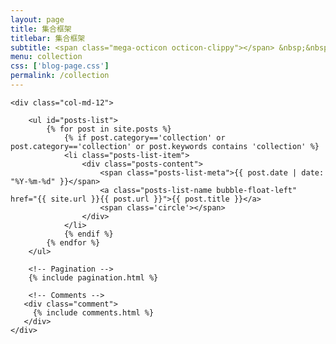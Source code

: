 ```yaml
---
layout: page
title: 集合框架
titlebar: 集合框架
subtitle: <span class="mega-octicon octicon-clippy"></span> &nbsp;&nbsp; 集合框架是一个类库的集合，包含实现集合的接口。接口是集合的抽象数据类型，提供对集合中所表示的内容进行单独操作的可能。
menu: collection
css: ['blog-page.css']
permalink: /collection
---
```


<div class="row">

    <div class="col-md-12">
    
        <ul id="posts-list">
            {% for post in site.posts %}
                {% if post.category=='collection' or post.category=='collection' or post.keywords contains 'collection' %}
                <li class="posts-list-item">
                    <div class="posts-content">
                        <span class="posts-list-meta">{{ post.date | date: "%Y-%m-%d" }}</span>
                        <a class="posts-list-name bubble-float-left" href="{{ site.url }}{{ post.url }}">{{ post.title }}</a>
                        <span class='circle'></span>
                    </div>
                </li>
                {% endif %}
            {% endfor %}
        </ul>
    
        <!-- Pagination -->
        {% include pagination.html %}
    
        <!-- Comments -->
       <div class="comment">
         {% include comments.html %}
       </div>
    </div>

</div>
<script>
    $(document).ready(function(){

        // Enable bootstrap tooltip
        $("body").tooltip({ selector: '[data-toggle=tooltip]' });
    
    });
</script>
